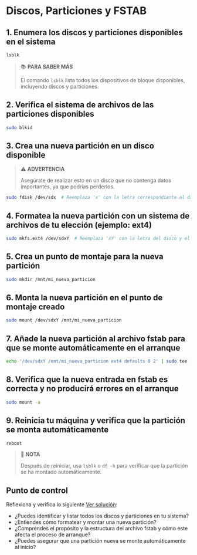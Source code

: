 # Discos, Particiones y FSTAB

## 1. Enumera los discos y particiones disponibles en el sistema

~~~sh
lsblk
~~~

> :books: **PARA SABER MÁS**
> 
> El comando `lsblk` lista todos los dispositivos de bloque disponibles, incluyendo discos y particiones.

## 2. Verifica el sistema de archivos de las particiones disponibles

~~~sh
sudo blkid
~~~

## 3. Crea una nueva partición en un disco disponible

> :warning: **ADVERTENCIA**
> 
> Asegúrate de realizar esto en un disco que no contenga datos importantes, ya que podrías perderlos.

~~~sh
sudo fdisk /dev/sdx  # Reemplaza 'x' con la letra correspondiente al disco
~~~

## 4. Formatea la nueva partición con un sistema de archivos de tu elección (ejemplo: ext4)

~~~sh
sudo mkfs.ext4 /dev/sdxY  # Reemplaza 'xY' con la letra del disco y el número de la partición
~~~

## 5. Crea un punto de montaje para la nueva partición

~~~sh
sudo mkdir /mnt/mi_nueva_particion
~~~

## 6. Monta la nueva partición en el punto de montaje creado

~~~sh
sudo mount /dev/sdxY /mnt/mi_nueva_particion
~~~

## 7. Añade la nueva partición al archivo fstab para que se monte automáticamente en el arranque

~~~sh
echo '/dev/sdxY /mnt/mi_nueva_particion ext4 defaults 0 2' | sudo tee -a /etc/fstab
~~~

## 8. Verifica que la nueva entrada en fstab es correcta y no producirá errores en el arranque

~~~sh
sudo mount -a
~~~

## 9. Reinicia tu máquina y verifica que la partición se monta automáticamente

~~~sh
reboot
~~~

> :pencil: **NOTA**
> 
> Después de reiniciar, usa `lsblk` o `df -h` para verificar que la partición se ha montado automáticamente.

## Punto de control

Reflexiona y verifica lo siguiente [Ver solución](Soluciones/ejer05.md):

- ¿Puedes identificar y listar todos los discos y particiones en tu sistema?
- ¿Entiendes cómo formatear y montar una nueva partición?
- ¿Comprendes el propósito y la estructura del archivo fstab y cómo este afecta el proceso de arranque?
- ¿Puedes asegurar que una partición nueva se monte automáticamente al inicio?
